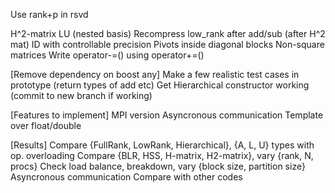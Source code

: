 Use rank+p in rsvd

H^2-matrix LU (nested basis)
Recompress low_rank after add/sub (after H^2 mat)
ID with controllable precision
Pivots inside diagonal blocks
Non-square matrices
Write operator-=() using operator+=()

[Remove dependency on boost any]
Make a few realistic test cases in prototype (return types of add etc)
Get Hierarchical constructor working (commit to new branch if working)

[Features to implement]
MPI version
Asyncronous communication
Template over float/double

[Results]
Compare {FullRank, LowRank, Hierarchical}, {A, L, U} types with op. overloading
Compare {BLR, HSS, H-matrix, H2-matrix}, vary {rank, N, procs}
Check load balance, breakdown, vary {block size, partition size}
Asyncronous communication
Compare with other codes
